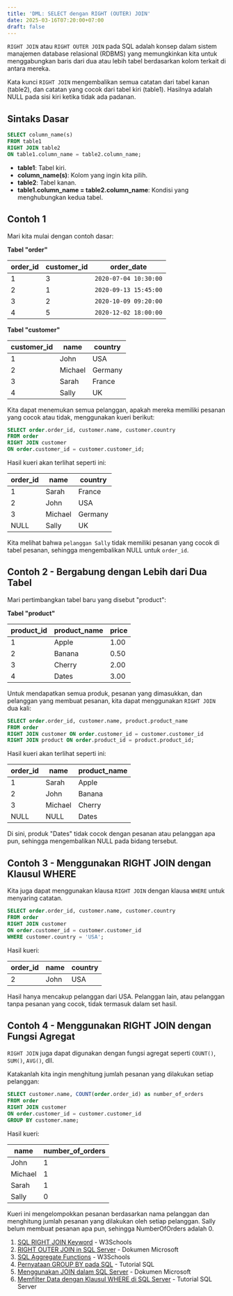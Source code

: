 ```yaml
---
title: 'DML: SELECT dengan RIGHT (OUTER) JOIN'
date: 2025-03-16T07:20:00+07:00
draft: false
---
```


`RIGHT JOIN` atau `RIGHT OUTER JOIN` pada SQL adalah konsep dalam sistem manajemen database relasional (RDBMS) yang memungkinkan kita untuk menggabungkan baris dari dua atau lebih tabel berdasarkan kolom terkait di antara mereka.

Kata kunci `RIGHT JOIN` mengembalikan semua catatan dari tabel kanan (table2), dan catatan yang cocok dari tabel kiri (table1). Hasilnya adalah NULL pada sisi kiri ketika tidak ada padanan.

## Sintaks Dasar

```sql
SELECT column_name(s)
FROM table1
RIGHT JOIN table2
ON table1.column_name = table2.column_name;
```

- **table1**: Tabel kiri.
- **column_name(s)**: Kolom yang ingin kita pilih.
- **table2**: Tabel kanan.
- **table1.column_name = table2.column_name**: Kondisi yang menghubungkan kedua tabel.

## Contoh 1

Mari kita mulai dengan contoh dasar:

**Tabel "order"**

| order_id | customer_id | order_date            |
| -------- | ----------- | --------------------- |
| 1        | 3           | `2020-07-04 10:30:00` |
| 2        | 1           | `2020-09-13 15:45:00` |
| 3        | 2           | `2020-10-09 09:20:00` |
| 4        | 5           | `2020-12-02 18:00:00` |

**Tabel "customer"**

| customer_id | name    | country |
| ----------- | ------- | ------- |
| 1           | John    | USA     |
| 2           | Michael | Germany |
| 3           | Sarah   | France  |
| 4           | Sally   | UK      |

Kita dapat menemukan semua pelanggan, apakah mereka memiliki pesanan yang cocok atau tidak, menggunakan kueri berikut:

```sql
SELECT order.order_id, customer.name, customer.country
FROM order
RIGHT JOIN customer
ON order.customer_id = customer.customer_id;
```

Hasil kueri akan terlihat seperti ini:

| order_id | name    | country |
| -------- | ------- | ------- |
| 1        | Sarah   | France  |
| 2        | John    | USA     |
| 3        | Michael | Germany |
| NULL     | Sally   | UK      |

Kita melihat bahwa `pelanggan Sally` tidak memiliki pesanan yang cocok di tabel pesanan, sehingga mengembalikan NULL untuk `order_id`.

## Contoh 2 - Bergabung dengan Lebih dari Dua Tabel

Mari pertimbangkan tabel baru yang disebut "product":

**Tabel "product"**

| product_id | product_name | price |
| ---------- | ------------ | ----- |
| 1          | Apple        | 1.00  |
| 2          | Banana       | 0.50  |
| 3          | Cherry       | 2.00  |
| 4          | Dates        | 3.00  |

Untuk mendapatkan semua produk, pesanan yang dimasukkan, dan pelanggan yang membuat pesanan, kita dapat menggunakan `RIGHT JOIN` dua kali:

```sql
SELECT order.order_id, customer.name, product.product_name
FROM order
RIGHT JOIN customer ON order.customer_id = customer.customer_id
RIGHT JOIN product ON order.product_id = product.product_id;
```

Hasil kueri akan terlihat seperti ini:

| order_id | name    | product_name |
| -------- | ------- | ------------ |
| 1        | Sarah   | Apple        |
| 2        | John    | Banana       |
| 3        | Michael | Cherry       |
| NULL     | NULL    | Dates        |

Di sini, produk "Dates" tidak cocok dengan pesanan atau pelanggan apa pun, sehingga mengembalikan NULL pada bidang tersebut.

## Contoh 3 - Menggunakan RIGHT JOIN dengan Klausul WHERE

Kita juga dapat menggunakan klausa `RIGHT JOIN` dengan klausa `WHERE` untuk menyaring catatan.

```sql
SELECT order.order_id, customer.name, customer.country
FROM order
RIGHT JOIN customer
ON order.customer_id = customer.customer_id
WHERE customer.country = 'USA';
```

Hasil kueri:

| order_id | name | country |
| -------- | ---- | ------- |
| 2        | John | USA     |

Hasil hanya mencakup pelanggan dari USA. Pelanggan lain, atau pelanggan tanpa pesanan yang cocok, tidak termasuk dalam set hasil.

## Contoh 4 - Menggunakan RIGHT JOIN dengan Fungsi Agregat

`RIGHT JOIN` juga dapat digunakan dengan fungsi agregat seperti `COUNT()`, `SUM()`, `AVG()`, dll.

Katakanlah kita ingin menghitung jumlah pesanan yang dilakukan setiap pelanggan:

```sql
SELECT customer.name, COUNT(order.order_id) as number_of_orders
FROM order
RIGHT JOIN customer
ON order.customer_id = customer.customer_id
GROUP BY customer.name;
```

Hasil kueri:

| name    | number_of_orders |
| ------- | ---------------- |
| John    | 1                |
| Michael | 1                |
| Sarah   | 1                |
| Sally   | 0                |

Kueri ini mengelompokkan pesanan berdasarkan nama pelanggan dan menghitung jumlah pesanan yang dilakukan oleh setiap pelanggan. Sally belum membuat pesanan apa pun, sehingga NumberOfOrders adalah 0.

1. [SQL RIGHT JOIN Keyword](https://www.w3schools.com/sql/sql_join_right.asp) - W3Schools
2. [RIGHT OUTER JOIN in SQL Server](https://docs.microsoft.com/en-us/sql/t-sql/queries/from-transact-sql?view=sql-server-ver15#right-outer-join) - Dokumen Microsoft
3. [SQL Aggregate Functions](https://www.w3schools.com/sql/sql_count_avg_sum.asp) - W3Schools
4. [Pernyataan GROUP BY pada SQL](https://www.sqltutorial.org/sql-group-by/) - Tutorial SQL
5. [Menggunakan JOIN dalam SQL Server](https://docs.microsoft.com/en-us/sql/t-sql/queries/select-transact-sql?view=sql-server-ver15#using-joins) - Dokumen Microsoft
6. [Memfilter Data dengan Klausul WHERE di SQL Server](https://www.sqlservertutorial.net/sql-server-basics/sql-server-where/) - Tutorial SQL Server
